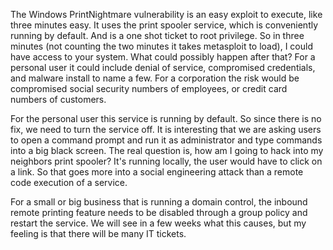 The Windows PrintNightmare vulnerability is an easy exploit to execute, like three minutes easy.  It uses the print spooler service, which is conveniently running by default.  And is a one shot ticket to root privilege.  So in three minutes (not counting the two minutes it takes metasploit to load), I could have access to your system.  What could possibly happen after that? For a personal user it could include denial of service, compromised credentials, and malware install to name a few.  For a corporation the risk would be compromised social security numbers of employees, or credit card numbers of customers.

For the personal user this service is running by default.  So since there is no fix, we need to turn the service off.  It is interesting that we are asking users to open a command prompt and run it as administrator and type commands into a big black screen.  The real question is, how am I going to hack into my neighbors print spooler? It's running locally, the user would have to click on a link.  So that goes more into a social engineering attack than a remote code execution of a service.  

For a small or big business that is running a domain control, the inbound remote printing feature needs to be disabled through a group policy and restart the service.  We will see in a few weeks what this causes, but my feeling is that there will be many IT tickets.  



